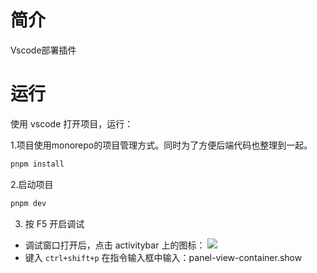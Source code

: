 # 简介

Vscode部署插件

# 运行

使用 vscode 打开项目，运行：

1.项目使用monorepo的项目管理方式。同时为了方便后端代码也整理到一起。

```bash
pnpm install
```

2.启动项目

```	bash
pnpm dev
```

3. 按 F5 开启调试

- 调试窗口打开后，点击 activitybar 上的图标： ![](https://raw.githubusercontent.com/liutaigang/vscode-webview-extension-example/main/documents/assets/activitybar-icon.png)
- 键入 `ctrl+shift+p` 在指令输入框中输入：panel-view-container.show   


